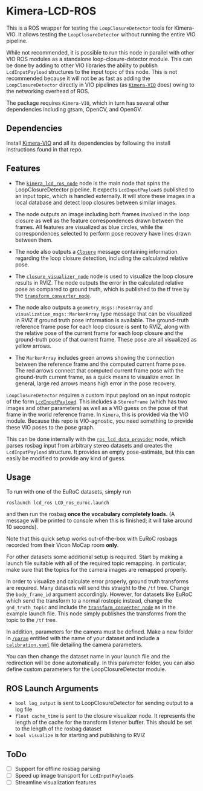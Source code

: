 # Kimera-LCD-ROS

This is a ROS wrapper for testing the `LoopClosureDetector` tools for Kimera-VIO.
It allows testing the `LoopClosureDetector` without running the entire VIO
pipeline.

While not recommended, it is possible to run this node in parallel with other VIO ROS modules as a standalone loop-closure-detector module. This can be done by adding to other VIO libraries the ability to publish `LcdInputPayload` structures to the input topic of this node. This is not recommended because it will not be as fast as adding the `LoopClosureDetector` directly in VIO pipelines (as [`Kimera-VIO`](https://github.com/MIT-SPARK/Kimera-VIO) does) owing to the networking overhead of ROS.

The package requires `Kimera-VIO`, which in turn has several other dependencies
including gtsam, OpenCV, and OpenGV.

## Dependencies

Install [Kimera-VIO](https://github.com/MIT-SPARK/Kimera-VIO) and all its dependencies
by following the install instructions found in that repo.

## Features

* The [`kimera_lcd_ros_node`](/src/kimera-lcd-ros-node.cpp) node is the main node that spins the
LoopClosureDetector pipeline. It expects `LcdInputPayload`s published to an input topic, which is handled externally. It will store these images in a local database and detect loop closures between similar images.

* The node outputs an image including both frames involved in the loop closure
as well as the feature correspondences drawn between the frames. All features
are visualized as blue circles, while the correspondences selected to perform
pose recovery have lines drawn between them.

* The node also outputs a [`Closure`](/msg/Closure.msg) message containing
information regarding the loop closure detection, including the calculated
relative pose.

* The [`closure_visualizer_node`](/scripts/closure_visualizer_node.py) node is
used to visualize the loop closure results in RVIZ. The node outputs the error
in the calculated relative pose as compared to ground truth, which is published
to the tf tree by the [`transform_converter_node`](/scripts/transform_converter_node.py).

* The node also outputs a `geometry_msgs::PoseArray` and
`visualization_msgs::MarkerArray` type message that can be visualized in RVIZ
if ground truth pose information is available. The ground-truth reference frame
pose for each loop closure is sent to RVIZ, along with the relative pose of
the current frame for each loop closure and the ground-truth pose of that
current frame. These pose are all visualized as yellow arrows.

* The `MarkerArray` includes green arrows showing the connection between the
reference frame and the computed current frame pose. The red arrows connect
that computed current frame pose with the ground-truth current frame, as a
quick means to visualize error. In general, large red arrows means high error in the pose recovery.

`LoopClosureDetector` requires a custom input payload on an input rostopic of the form [`LcdInputPayload`](/msg/LcdInputPayload.msg). This includes a `StereoFrame` (which has two images and other parameters) as well as a VIO guess on the pose of that frame in the world reference frame. In `Kimera`, this is provided via the VIO module. Because this repo is VIO-agnostic, you need something to provide these VIO poses to the pose graph.

This can be done internally with the [`ros_lcd_data_provider`](/scripts/ros_lcd_data_provider.py) node, which parses rosbag input from arbitrary stereo datasets and creates the `LcdInputPayload` structure. It provides an empty pose-estimate, but this can easily be modified to provide any kind of guess.

## Usage

To run with one of the EuRoC datasets, simply run
```
roslaunch lcd_ros LCD_ros_euroc.launch
```
and then run the rosbag **once the vocabulary completely loads.** (A message
will be printed to console when this is finished; it will take around 10
seconds).

Note that this quick setup works out-of-the-box with EuRoC rosbags recorded
from their Vicon MoCap room **only**.

For other datasets some additional setup is required. Start by making a launch
file suitable with all of the required topic remapping. In particular, make
sure that the topics for the camera images are remapped properly.

In order to visualize and calculate error properly, ground truth transforms
are required. Many datasets will send this straight to the `/tf` tree.
Change the `body_frame_id` argument accordingly. However, for datasets like
EuRoC which send the transform to a normal rostopic instead, change the
`gnd_truth_topic` and include the
[`transform_converter_node`](/scripts/transform_converter_node.py) as in the
example launch file. This node simply publishes the transforms from the topic
to the `/tf` tree.

In addition, parameters for the camera must be defined. Make a new folder
in [`/param`](/param) entitled with the name of your dataset and include
a [`calibration.yaml`](/param/EUROC/calibration.yaml) file detailing the
camera parameters.

You can then change the dataset name in your launch file and the redirection
will be done automatically. In this parameter folder, you can also define
custom parameters for the LoopClosureDetector module.

## ROS Launch Arguments

* `bool log_output` is sent to LoopClosureDetector for sending output to a log file
* `float cache_time` is sent to the closure visualizer node. It represents the length of the cache for the transform listener buffer. This should be set to the length of the rosbag dataset
* `bool visualize` is for starting and publishing to RVIZ

## ToDo

- [ ] Support for offline rosbag parsing
- [ ] Speed up image transport for `LcdInputPayload`s
- [ ] Streamline visualization features